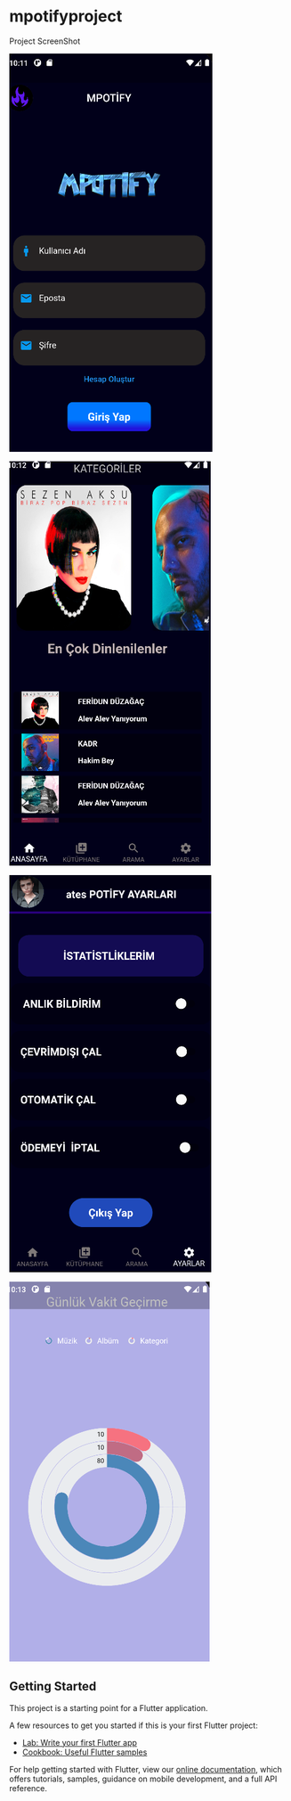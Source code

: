 # mpotifyproject

Project ScreenShot

![alt text](https://github.com/atesbey-design/3301456_203301028/blob/Ctadd/assets/ProjectSS/page1.png?raw=true)








![alt text](https://github.com/atesbey-design/3301456_203301028/blob/Ctadd/assets/ProjectSS/page2.png?raw=true)





![alt text](https://github.com/atesbey-design/3301456_203301028/blob/Ctadd/assets/ProjectSS/page3.png?raw=true)







![alt text](https://github.com/atesbey-design/3301456_203301028/blob/Ctadd/assets/ProjectSS/page4.png?raw=true)
## Getting Started

This project is a starting point for a Flutter application.

A few resources to get you started if this is your first Flutter project:

- [Lab: Write your first Flutter app](https://flutter.dev/docs/get-started/codelab)
- [Cookbook: Useful Flutter samples](https://flutter.dev/docs/cookbook)

For help getting started with Flutter, view our
[online documentation](https://flutter.dev/docs), which offers tutorials,
samples, guidance on mobile development, and a full API reference.
